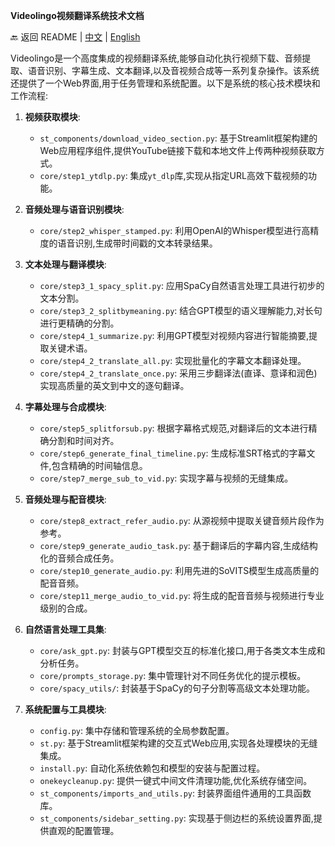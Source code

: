 **Videolingo视频翻译系统技术文档**

🔙 返回 README | [中文](../README.md) | [English](../README.en.md) 

Videolingo是一个高度集成的视频翻译系统,能够自动化执行视频下载、音频提取、语音识别、字幕生成、文本翻译,以及音视频合成等一系列复杂操作。该系统还提供了一个Web界面,用于任务管理和系统配置。以下是系统的核心技术模块和工作流程:

1. **视频获取模块**: 
   - `st_components/download_video_section.py`: 基于Streamlit框架构建的Web应用程序组件,提供YouTube链接下载和本地文件上传两种视频获取方式。
   - `core/step1_ytdlp.py`: 集成`yt_dlp`库,实现从指定URL高效下载视频的功能。

2. **音频处理与语音识别模块**: 
   - `core/step2_whisper_stamped.py`: 利用OpenAI的Whisper模型进行高精度的语音识别,生成带时间戳的文本转录结果。

3. **文本处理与翻译模块**: 
   - `core/step3_1_spacy_split.py`: 应用SpaCy自然语言处理工具进行初步的文本分割。
   - `core/step3_2_splitbymeaning.py`: 结合GPT模型的语义理解能力,对长句进行更精确的分割。 
   - `core/step4_1_summarize.py`: 利用GPT模型对视频内容进行智能摘要,提取关键术语。
   - `core/step4_2_translate_all.py`: 实现批量化的字幕文本翻译处理。
   - `core/step4_2_translate_once.py`: 采用三步翻译法(直译、意译和润色)实现高质量的英文到中文的逐句翻译。

4. **字幕处理与合成模块**:
   - `core/step5_splitforsub.py`: 根据字幕格式规范,对翻译后的文本进行精确分割和时间对齐。 
   - `core/step6_generate_final_timeline.py`: 生成标准SRT格式的字幕文件,包含精确的时间轴信息。
   - `core/step7_merge_sub_to_vid.py`: 实现字幕与视频的无缝集成。

5. **音频处理与配音模块**:
   - `core/step8_extract_refer_audio.py`: 从源视频中提取关键音频片段作为参考。
   - `core/step9_generate_audio_task.py`: 基于翻译后的字幕内容,生成结构化的音频合成任务。
   - `core/step10_generate_audio.py`: 利用先进的SoVITS模型生成高质量的配音音频。
   - `core/step11_merge_audio_to_vid.py`: 将生成的配音音频与视频进行专业级别的合成。

6. **自然语言处理工具集**:
   - `core/ask_gpt.py`: 封装与GPT模型交互的标准化接口,用于各类文本生成和分析任务。
   - `core/prompts_storage.py`: 集中管理针对不同任务优化的提示模板。
   - `core/spacy_utils/`: 封装基于SpaCy的句子分割等高级文本处理功能。

7. **系统配置与工具模块**:
   - `config.py`: 集中存储和管理系统的全局参数配置。
   - `st.py`: 基于Streamlit框架构建的交互式Web应用,实现各处理模块的无缝集成。
   - `install.py`: 自动化系统依赖包和模型的安装与配置过程。
   - `onekeycleanup.py`: 提供一键式中间文件清理功能,优化系统存储空间。
   - `st_components/imports_and_utils.py`: 封装界面组件通用的工具函数库。 
   - `st_components/sidebar_setting.py`: 实现基于侧边栏的系统设置界面,提供直观的配置管理。